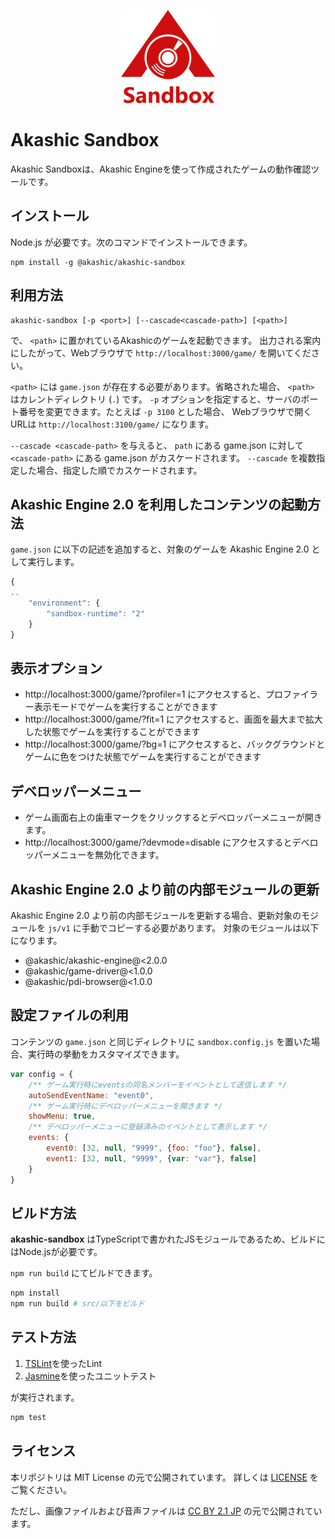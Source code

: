 <p align="center">
<img src="img/akashic-sandbox.png"/>
</p>

# Akashic Sandbox

Akashic Sandboxは、Akashic Engineを使って作成されたゲームの動作確認ツールです。

## インストール

Node.js が必要です。次のコマンドでインストールできます。

```
npm install -g @akashic/akashic-sandbox
```

## 利用方法

```
akashic-sandbox [-p <port>] [--cascade<cascade-path>] [<path>]
```

で、 `<path>` に置かれているAkashicのゲームを起動できます。
出力される案内にしたがって、Webブラウザで `http://localhost:3000/game/` を開いてください。

`<path>` には `game.json` が存在する必要があります。省略された場合、 `<path>` はカレントディレクトリ (`.`) です。
`-p` オプションを指定すると、サーバのポート番号を変更できます。たとえば `-p 3100` とした場合、 Webブラウザで開くURLは `http://localhost:3100/game/` になります。

`--cascade <cascade-path>` を与えると、 `path` にある game.json に対して `<cascade-path>` にある game.json がカスケードされます。
`--cascade` を複数指定した場合、指定した順でカスケードされます。

## Akashic Engine 2.0 を利用したコンテンツの起動方法

`game.json` に以下の記述を追加すると、対象のゲームを Akashic Engine 2.0 として実行します。

```js
{
..
	"environment": {
		"sandbox-runtime": "2"
	}
}
```

## 表示オプション

* http://localhost:3000/game/?profiler=1 にアクセスすると、プロファイラー表示モードでゲームを実行することができます
* http://localhost:3000/game/?fit=1 にアクセスすると、画面を最大まで拡大した状態でゲームを実行することができます
* http://localhost:3000/game/?bg=1 にアクセスすると、バックグラウンドとゲームに色をつけた状態でゲームを実行することができます

## デベロッパーメニュー

* ゲーム画面右上の歯車マークをクリックするとデベロッパーメニューが開きます。
* http://localhost:3000/game/?devmode=disable にアクセスするとデベロッパーメニューを無効化できます。

## Akashic Engine 2.0 より前の内部モジュールの更新

Akashic Engine 2.0 より前の内部モジュールを更新する場合、更新対象のモジュールを `js/v1` に手動でコピーする必要があります。
対象のモジュールは以下になります。

* @akashic/akashic-engine@<2.0.0
* @akashic/game-driver@<1.0.0
* @akashic/pdi-browser@<1.0.0

## 設定ファイルの利用

コンテンツの `game.json` と同じディレクトリに `sandbox.config.js` を置いた場合、実行時の挙動をカスタマイズできます。

```js
var config = {
	/** ゲーム実行時にeventsの同名メンバーをイベントとして送信します */
	autoSendEventName: "event0",
	/** ゲーム実行時にデベロッパーメニューを開きます */
	showMenu: true,
	/** デベロッパーメニューに登録済みのイベントとして表示します */
	events: {
		event0: [32, null, "9999", {foo: "foo"}, false],
		event1: [32, null, "9999", {var: "var"}, false]
	}
}
```

## ビルド方法

**akashic-sandbox** はTypeScriptで書かれたJSモジュールであるため、ビルドにはNode.jsが必要です。

`npm run build` にてビルドできます。

```sh
npm install
npm run build # src/以下をビルド
```

## テスト方法

1. [TSLint](https://github.com/palantir/tslint "TSLint")を使ったLint
2. [Jasmine](http://jasmine.github.io/ "Jasmine")を使ったユニットテスト

が実行されます。

```sh
npm test
```

## ライセンス

本リポジトリは MIT License の元で公開されています。
詳しくは [LICENSE](./LICENSE) をご覧ください。

ただし、画像ファイルおよび音声ファイルは
[CC BY 2.1 JP](https://creativecommons.org/licenses/by/2.1/jp/) の元で公開されています。
